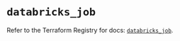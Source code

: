 # `databricks_job`

Refer to the Terraform Registry for docs: [`databricks_job`](https://registry.terraform.io/providers/databricks/databricks/1.65.0/docs/resources/job).
